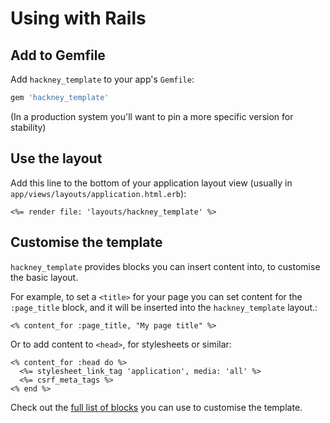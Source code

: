 # Using with Rails

## Add to Gemfile

Add `hackney_template` to your app's `Gemfile`:

```ruby
gem 'hackney_template'
```

(In a production system you'll want to pin a more specific version for stability)

## Use the layout

Add this line to the bottom of your application layout view (usually in `app/views/layouts/application.html.erb`):

```erb
<%= render file: 'layouts/hackney_template' %>
```

## Customise the template

`hackney_template` provides blocks you can insert content into, to customise the basic layout.

For example, to set a `<title>` for your page you can set content for the `:page_title` block, and it will be inserted into the `hackney_template` layout.:

```
<% content_for :page_title, "My page title" %>
```

Or to add content to `<head>`, for stylesheets or similar:

```
<% content_for :head do %>
  <%= stylesheet_link_tag 'application', media: 'all' %>
  <%= csrf_meta_tags %>
<% end %>
```

Check out the [full list of blocks](template-blocks.md) you can use to customise the template.
